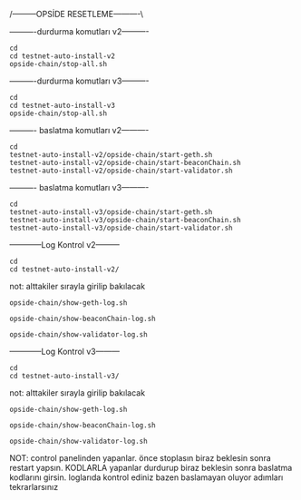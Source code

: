 /———OPSİDE RESETLEME———-\

———-durdurma komutları v2———-
```
cd
cd testnet-auto-install-v2
opside-chain/stop-all.sh
```
———-durdurma komutları v3———-
```
cd
cd testnet-auto-install-v3
opside-chain/stop-all.sh
```
———- baslatma komutları v2———-
```
cd
testnet-auto-install-v2/opside-chain/start-geth.sh
testnet-auto-install-v2/opside-chain/start-beaconChain.sh
testnet-auto-install-v2/opside-chain/start-validator.sh
```
———- baslatma komutları v3———-
```
cd
testnet-auto-install-v3/opside-chain/start-geth.sh
testnet-auto-install-v3/opside-chain/start-beaconChain.sh
testnet-auto-install-v3/opside-chain/start-validator.sh
```
————Log Kontrol v2———
```
cd
cd testnet-auto-install-v2/
```
not: alttakiler sırayla girilip bakılacak
```
opside-chain/show-geth-log.sh
```
```
opside-chain/show-beaconChain-log.sh
```
```
opside-chain/show-validator-log.sh
```
————Log Kontrol v3———
```
cd
cd testnet-auto-install-v3/
```
not: alttakiler sırayla girilip bakılacak
```
opside-chain/show-geth-log.sh
```
```
opside-chain/show-beaconChain-log.sh
```
```
opside-chain/show-validator-log.sh
```
NOT: control panelinden yapanlar. önce stoplasın biraz beklesin sonra restart yapsın.  KODLARLA yapanlar durdurup biraz beklesin sonra baslatma kodlarını girsin. loglarıda kontrol ediniz bazen baslamayan oluyor adımları tekrarlarsınız
